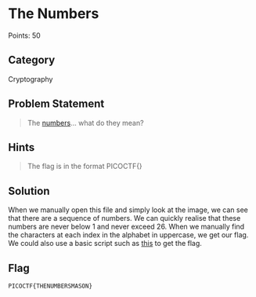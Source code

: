 # The Numbers
Points: 50
## Category
Cryptography
## Problem Statement
> The [numbers](the_numbers.png)... what do they mean?
## Hints
> The flag is in the format PICOCTF{}
## Solution
When we manually open this file and simply look at the image, we can see that there are a sequence of numbers. We can quickly realise that these numbers are never below 1 and never exceed 26. When we manually find the characters at each index in the alphabet in uppercase, we get our flag. We could also use a basic script such as [this](the_numbers.py) to get the flag.
## Flag
`PICOCTF{THENUMBERSMASON}`